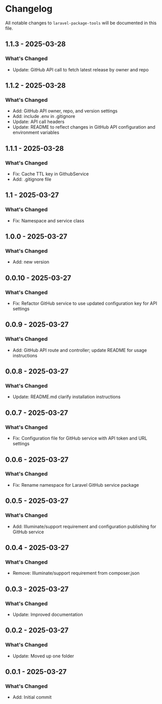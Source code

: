 # Changelog

All notable changes to `laravel-package-tools` will be documented in this file.

## 1.1.3 - 2025-03-28

### What's Changed

- Update: GitHub API call to fetch latest release by owner and repo

## 1.1.2 - 2025-03-28

### What's Changed

- Add: GitHub API owner, repo, and version settings
- Add: include .env in .gitignore
- Update: API call headers
- Update: README to reflect changes in GitHub API configuration and environment variables

## 1.1.1 - 2025-03-28

### What's Changed

- Fix: Cache TTL key in GithubService
- Add: .gitignore file

## 1.1 - 2025-03-27

### What's Changed

- Fix: Namespace and service class

## 1.0.0 - 2025-03-27

### What's Changed

- Add: new version

## 0.0.10 - 2025-03-27

### What's Changed

- Fix: Refactor GitHub service to use updated configuration key for API settings

## 0.0.9 - 2025-03-27

### What's Changed

- Add: GitHub API route and controller; update README for usage instructions

## 0.0.8 - 2025-03-27

### What's Changed

- Update: README.md clarify installation instructions

## 0.0.7 - 2025-03-27

### What's Changed

- Fix: Configuration file for GitHub service with API token and URL settings

## 0.0.6 - 2025-03-27

### What's Changed

- Fix: Rename namespace for Laravel GitHub service package

## 0.0.5 - 2025-03-27

### What's Changed

- Add: Illuminate/support requirement and configuration publishing for GitHub service

## 0.0.4 - 2025-03-27

### What's Changed

- Remove: Illuminate/support requirement from composer.json

## 0.0.3 - 2025-03-27

### What's Changed

- Update: Improved documentation

## 0.0.2 - 2025-03-27

### What's Changed

- Update: Moved up one folder

## 0.0.1 - 2025-03-27

### What's Changed

- Add: Initial commit

